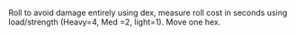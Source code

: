 Roll to avoid damage entirely using dex, measure roll cost in seconds using load/strength (Heavy=4, Med =2, light=1). Move one hex.